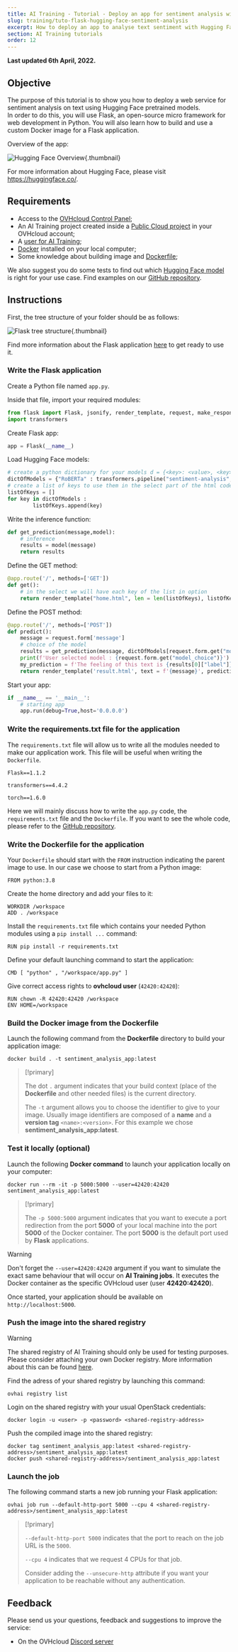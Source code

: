 ```yaml
---
title: AI Training - Tutorial - Deploy an app for sentiment analysis with Hugging Face models using Flask
slug: training/tuto-flask-hugging-face-sentiment-analysis
excerpt: How to deploy an app to analyse text sentiment with Hugging Face and Flask
section: AI Training tutorials
order: 12
---
```


**Last updated 6th April, 2022.**

## Objective

The purpose of this tutorial is to show you how to deploy a web service for sentiment analysis on text using Hugging Face pretrained models.<br>
In order to do this, you will use Flask, an open-source micro framework for web development in Python. You will also learn how to build and use a custom Docker image for a Flask application.

Overview of the app:

![Hugging Face Overview](images/flask-hugging-face-overview.png){.thumbnail}

For more information about Hugging Face, please visit <https://huggingface.co/>.

## Requirements

- Access to the [OVHcloud Control Panel](https://ca.ovh.com/auth/?action=gotomanager&from=https://www.ovh.com/sg/&ovhSubsidiary=sg);
- An AI Training project created inside a [Public Cloud project](https://www.ovhcloud.com/en-sg/public-cloud/) in your OVHcloud account;
- A [user for AI Training](https://docs.ovh.com/sg/en/publiccloud/ai/users/);
- [Docker](https://www.docker.com/get-started) installed on your local computer;
- Some knowledge about building image and [Dockerfile](https://docs.docker.com/engine/reference/builder/);

We also suggest you do some tests to find out which [Hugging Face model](https://huggingface.co/models) is right for your use case. Find examples on our [GitHub repository](https://github.com/ovh/ai-training-examples/tree/main/notebooks/hugging-face/tuto/sentiment-analysis-Twitter).

## Instructions

First, the tree structure of your folder should be as follows:

![Flask tree structure](images/tree-flask-app.png){.thumbnail}

Find more information about the Flask application [here](https://flask.palletsprojects.com/en/2.0.x/quickstart/#a-minimal-application) to get ready to use it.

### Write the Flask application

Create a Python file named `app.py`.

Inside that file, import your required modules:

```python
from flask import Flask, jsonify, render_template, request, make_response
import transformers
```

Create Flask app:

```python
app = Flask(__name__)
```

Load Hugging Face models:

```python
# create a python dictionary for your models d = {<key>: <value>, <key>: <value>, ..., <key>: <value>}
dictOfModels = {"RoBERTa" : transformers.pipeline("sentiment-analysis", model="siebert/sentiment-roberta-large-english"), "BERT" : transformers.pipeline('sentiment-analysis', model="nlptown/bert-base-multilingual-uncased-sentiment")}
# create a list of keys to use them in the select part of the html code
listOfKeys = []
for key in dictOfModels :
        listOfKeys.append(key)
```

Write the inference function:

```python
def get_prediction(message,model):
    # inference
    results = model(message)  
    return results
```

Define the GET method:

```python
@app.route('/', methods=['GET'])
def get():
    # in the select we will have each key of the list in option
    return render_template("home.html", len = len(listOfKeys), listOfKeys = listOfKeys)
```

Define the POST method:

```python
@app.route('/', methods=['POST'])
def predict():
    message = request.form['message']
    # choice of the model
    results = get_prediction(message, dictOfModels[request.form.get("model_choice")])
    print(f'User selected model : {request.form.get("model_choice")}')
    my_prediction = f'The feeling of this text is {results[0]["label"]} with probability of {results[0]["score"]*100}%.'
    return render_template('result.html', text = f'{message}', prediction = my_prediction)
```

Start your app:

```python
if __name__ == '__main__':
    # starting app
    app.run(debug=True,host='0.0.0.0')
```

### Write the requirements.txt file for the application

The `requirements.txt` file will allow us to write all the modules needed to make our application work. This file will be useful when writing the `Dockerfile`.

```console
Flask==1.1.2

transformers==4.4.2

torch==1.6.0
```

Here we will mainly discuss how to write the `app.py` code, the `requirements.txt` file and the `Dockerfile`. If you want to see the whole code, please refer to the [GitHub repository](https://github.com/ovh/ai-training-examples/tree/main/jobs/flask/hugging-face-sentiment-analysis-app).

### Write the Dockerfile for the application

Your `Dockerfile` should start with the `FROM` instruction indicating the parent image to use. In our case we choose to start from a Python image:

```console
FROM python:3.8
```

Create the home directory and add your files to it:

```console
WORKDIR /workspace
ADD . /workspace
```

Install the `requirements.txt` file which contains your needed Python modules using a `pip install ...` command:

```console
RUN pip install -r requirements.txt
```

Define your default launching command to start the application:

```console
CMD [ "python" , "/workspace/app.py" ]
```

Give correct access rights to **ovhcloud user** (`42420:42420`):

```console
RUN chown -R 42420:42420 /workspace
ENV HOME=/workspace
```

### Build the Docker image from the Dockerfile

Launch the following command from the **Dockerfile** directory to build your application image:

```console
docker build . -t sentiment_analysis_app:latest
```

> [!primary]
>
> The dot `.` argument indicates that your build context (place of the **Dockerfile** and other needed files) is the current directory.
>
> The `-t` argument allows you to choose the identifier to give to your image. Usually image identifiers are composed of a **name** and a **version tag** `<name>:<version>`. For this example we chose **sentiment_analysis_app:latest**.
>

### Test it locally (optional)

Launch the following **Docker command** to launch your application locally on your computer:

```console
docker run --rm -it -p 5000:5000 --user=42420:42420 sentiment_analysis_app:latest
```

> [!primary]
>
> The `-p 5000:5000` argument indicates that you want to execute a port redirection from the port **5000** of your local machine into the port **5000** of the Docker container. The port **5000** is the default port used by **Flask** applications.
>

> [!warning]
>
> Don't forget the `--user=42420:42420` argument if you want to simulate the exact same behaviour that will occur on **AI Training jobs**. It executes the Docker container as the specific OVHcloud user (user **42420:42420**).
>

Once started, your application should be available on `http://localhost:5000`.

### Push the image into the shared registry

> [!warning]
>
> The shared registry of AI Training should only be used for testing purposes. Please consider attaching your own Docker registry. More information about this can be found [here](https://docs.ovh.com/sg/en/publiccloud/ai/training/add-private-registry/).
>

Find the adress of your shared registry by launching this command:

```console
ovhai registry list
```

Login on the shared registry with your usual OpenStack credentials:

```console
docker login -u <user> -p <password> <shared-registry-address>
```

Push the compiled image into the shared registry:

```console
docker tag sentiment_analysis_app:latest <shared-registry-address>/sentiment_analysis_app:latest
docker push <shared-registry-address>/sentiment_analysis_app:latest
```

### Launch the job

The following command starts a new job running your Flask application:

```console
ovhai job run --default-http-port 5000 --cpu 4 <shared-registry-address>/sentiment_analysis_app:latest
```

> [!primary]
>
> `--default-http-port 5000` indicates that the port to reach on the job URL is the `5000`.
>
> `--cpu 4` indicates that we request 4 CPUs for that job.
>
> Consider adding the `--unsecure-http` attribute if you want your application to be reachable without any authentication.
>

## Feedback

Please send us your questions, feedback and suggestions to improve the service:

- On the OVHcloud [Discord server](https://discord.com/invite/vXVurFfwe9) 
